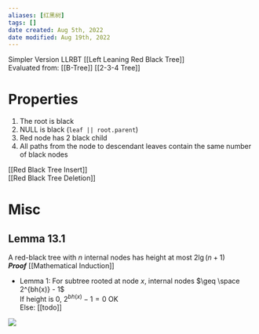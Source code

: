 ```yaml
---
aliases: [红黑树]
tags: [] 
date created: Aug 5th, 2022
date modified: Aug 19th, 2022
---
```

Simpler Version LLRBT [[Left Leaning Red Black Tree]]  
Evaluated from: [[B-Tree]] [[2-3-4 Tree]]

# Properties
1. The root is black 
2. NULL is black (`leaf || root.parent`)
3. Red node has 2 black child
4. All paths from the node to descendant leaves contain the same number of black nodes

[[Red Black Tree Insert]]  
[[Red Black Tree Deletion]]





# Misc
## Lemma 13.1
A red-black tree with $n$ internal nodes has height at most $2\lg(n+1)$  
***Proof***  [[Mathematical Induction]]
- Lemma 1: For subtree rooted at node *x*, internal nodes $\geq \space 2^{bh(x)} - 1$  
If height is 0, $2^{bh(x)} - 1 = 0$  OK  
Else: [[todo]]



![](https://s2.loli.net/2022/03/10/Si6K298XrGQuEp1.png)
